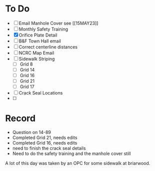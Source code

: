 # To Do
- [ ] Email Manhole Cover see [[15MAY23]]
- [ ] Monthly Safety Training
- [x] Orifice Plate Detail
- [ ] B&F Town Hall email
- [ ] Correct centerline distances
- [ ] NCRC Map Email
- [ ] Sidewalk Striping
	- [ ] Grid 8
	- [ ] Grid 14
	- [ ] Grid 16
	- [ ] Grid 21
	- [ ] Grid 17
- [ ] Crack Seal Locations
- [ ] 
# Record
- Question on 14-89
- Completed Grid 21, needs edits
- Completed Grid 16, needs edits
- need to finish the crack seal details
- Need to do the safety training and the manhole cover still

A lot of this day was taken by an OPC for some sidewalk at briarwood. 
